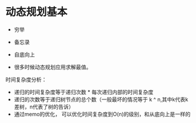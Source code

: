 # 动态规划基本

+ 穷举
+ 备忘录
+ 自底向上





+ 很多时候动态规划应用求解最值。

时间复杂度分析：

+ 递归的时间复杂度等于递归次数 * 每次递归内部的时间复杂度
+ 递归的次数等于递归树节点的总个数（一般最坏的情况等于 k ^ n,其中k代表k差树，n代表了树的告诉）
+ 通过memo的优化， 可以优化时间复杂度到O(n)的级别，和从底向上是一样的